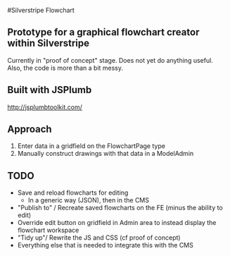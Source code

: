 #Silverstripe Flowchart

## Prototype for a graphical flowchart creator within Silverstripe
Currently in "proof of concept" stage. Does not yet do anything useful. Also, the code is more than a bit messy.

## Built with JSPlumb

http://jsplumbtoolkit.com/

## Approach
1. Enter data in a gridfield on the FlowchartPage type
2. Manually construct drawings with that data in a ModelAdmin

## TODO
* Save and reload flowcharts for editing
  * In a generic way (JSON), then in the CMS
* "Publish to" / Recreate saved flowcharts on the FE (minus the ability to edit)
* Override edit button on gridfield in Admin area to instead display the flowchart workspace
* "Tidy up"/ Rewrite the JS and CSS (cf proof of concept)
* Everything else that is needed to integrate this with the CMS

